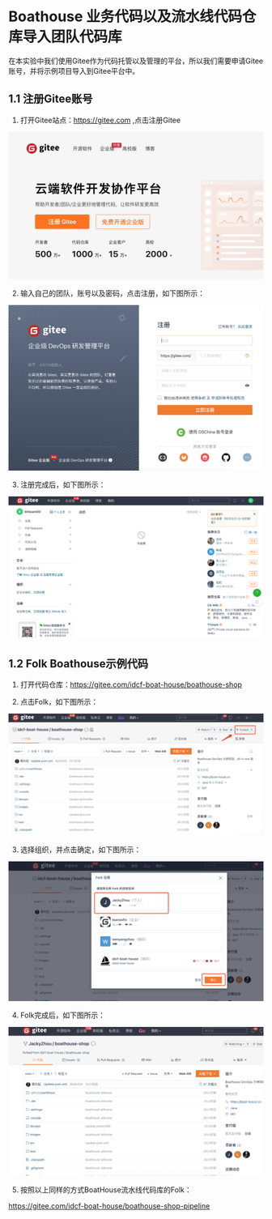 # Boathouse 业务代码以及流水线代码仓库导入团队代码库

在本实验中我们使用Gitee作为代码托管以及管理的平台，所以我们需要申请Gitee账号，并将示例项目导入到Gitee平台中。

## 1.1 注册Gitee账号

1. 打开Gitee站点：https://gitee.com ,点击注册Gitee

![image.png](images/gitee01.jpg)

2. 输入自己的团队，账号以及密码，点击注册，如下图所示：

![](images/20221026105919.png)  

3. 注册完成后，如下图所示：

![image.png](images/gitee03.png)

## 1.2 Folk Boathouse示例代码

1. 打开代码仓库：https://gitee.com/idcf-boat-house/boathouse-shop

2. 点击Folk，如下图所示：

![](images/20221026110057.png)  

3. 选择组织，并点击确定，如下图所示：

![](images/20221026110214.png)  

4. Folk完成后，如下图所示：

![](images/20221026110243.png)  

5. 按照以上同样的方式BoatHouse流水线代码库的Folk：

https://gitee.com/idcf-boat-house/boathouse-shop-pipeline
